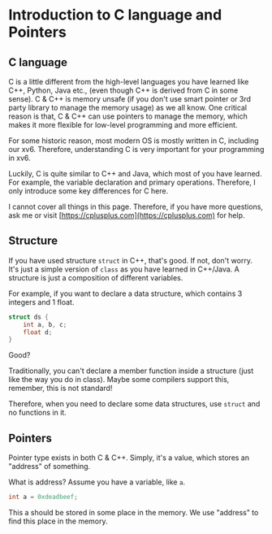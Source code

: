 # Introduction to C language and Pointers

## C language

C is a little different from the high-level languages you have learned like C++, Python, Java etc., (even though C++ is derived from C in some sense). C & C++ is memory unsafe (if you don't use smart pointer or 3rd party library to manage the memory usage) as we all know. One critical reason is that, C & C++ can use pointers to manage the memory, which makes it more flexible for low-level programming and more efficient. 

For some historic reason, most modern OS is mostly written in C, including our xv6. Therefore, understanding C is very important for your programming in xv6.

Luckily, C is quite similar to C++ and Java, which most of you have learned. For example, the variable declaration and primary operations. Therefore, I only introduce some key differences for C here. 

I cannot cover all things in this page. Therefore, if you have more questions, ask me or visit [https://cplusplus.com](https://cplusplus.com) for help. 

## Structure

If you have used structure `struct` in C++, that's good. If not, don't worry. It's just a simple version of `class` as you have learned in C++/Java. A structure is just a composition of different variables. 

For example, if you want to declare a data structure, which contains 3 integers and 1 float.

```c
struct ds {
    int a, b, c;
    float d;
}
```

Good?

Traditionally, you can't declare a member function inside a structure (just like the way you do in class). Maybe some compilers support this, remember, this is not standard!

Therefore, when you need to declare some data structures, use `struct` and no functions in it. 

## Pointers

Pointer type exists in both C & C++. Simply, it's a value, which stores an "address" of something. 

What is address? Assume you have a variable, like `a`.

```c
int a = 0xdeadbeef;
```

This a should be stored in some place in the memory. We use "address" to find this place in the memory. 

